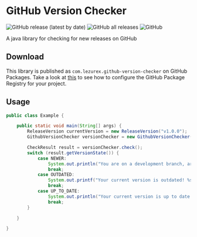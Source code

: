 # GitHub Version Checker

![GitHub release (latest by date)](https://img.shields.io/github/v/release/Lezurex/github-version-checker)
![GitHub all releases](https://img.shields.io/github/downloads/Lezurex/github-version-checker/total)
![GitHub](https://img.shields.io/github/license/Lezurex/github-version-checker)

A java library for checking for new releases on GitHub

## Download

This library is published as `com.lezurex.github-version-checker` on GitHub
Packages. Take a look at [this](https://docs.github.com/en/packages/working-with-a-github-packages-registry/working-with-the-gradle-registry#using-a-published-package)
to see how to configure the GitHub Package Registry for your project.

## Usage

```java
public class Example {

    public static void main(String[] args) {
        ReleaseVersion currentVersion = new ReleaseVersion("v1.0.0");
        GithubVersionChecker versionChecker = new GithubVersionChecker("Lezurex", "github-version-checker", currentVersion);

        CheckResult result = versionChecker.check();
        switch (result.getVersionState()) {
            case NEWER:
                System.out.println("You are on a development branch, aren't you?");
                break;
            case OUTDATED:
                System.out.printf("Your current version is outdated! %s is available here: %s", result.getVersion(), result.getPageLink());
                break;
            case UP_TO_DATE:
                System.out.println("Your current version is up to date!");
                break;
        }

    }

}
```
